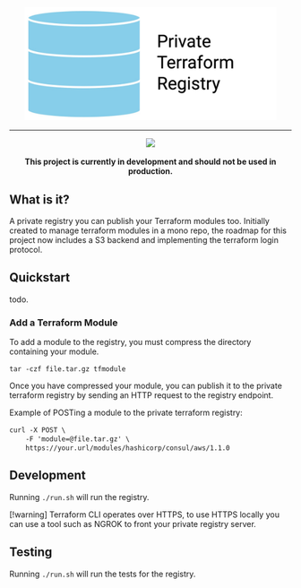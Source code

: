 <p align="center">
    <picture>
        <source media="(prefers-color-scheme: dark)" srcset="https://github.com/privateterraformregistry/privateterraformregistry/raw/main/assets/ptrhero-dark">
        <source media="(prefers-color-scheme: light)" srcset="https://github.com/privateterraformregistry/privateterraformregistry/raw/main/assets/ptrhero.jpg)">
        <img src="https://github.com/privateterraformregistry/privateterraformregistry/raw/main/assets/ptrhero.jpg" alt="Caddy" width="450">
    </picture>
</p>

<hr>

<p align="center">
    <a href="#"><img src="https://github.com/privateterraformregistry/privateterraformregistry/actions/workflows/go.yml/badge.svg" /></a>
</p>

<p align="center">
<strong>This project is currently in development and should not be used in production.</strong>
</p>

## What is it?

A private registry you can publish your Terraform modules too. Initially created to manage terraform modules in a mono repo, the roadmap for this project now includes a S3 backend and implementing the terraform login protocol.

## Quickstart

todo.

### Add a Terraform Module

To add a module to the registry, you must compress the directory containing your module.

```
tar -czf file.tar.gz tfmodule
```

Once you have compressed your module, you can publish it to the private terraform registry by sending an HTTP request to the registry endpoint.

Example of POSTing a module to the private terraform registry:
```
curl -X POST \
    -F 'module=@file.tar.gz' \
    https://your.url/modules/hashicorp/consul/aws/1.1.0
```

## Development

Running ```./run.sh``` will run the registry. 

[!warning] Terraform CLI operates over HTTPS, to use HTTPS locally you can use a tool such as NGROK to front your private registry server.

## Testing

Running ```./run.sh``` will run the tests for the registry.
